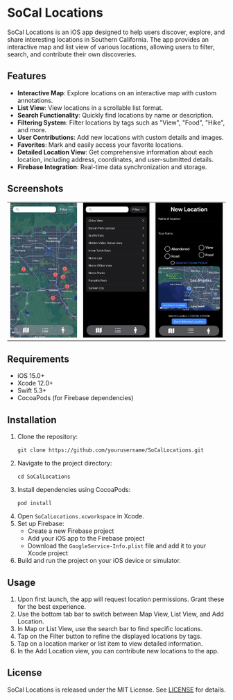 # SoCal Locations

SoCal Locations is an iOS app designed to help users discover, explore, and share interesting locations in Southern California. The app provides an interactive map and list view of various locations, allowing users to filter, search, and contribute their own discoveries.

## Features

- **Interactive Map**: Explore locations on an interactive map with custom annotations.
- **List View**: View locations in a scrollable list format.
- **Search Functionality**: Quickly find locations by name or description.
- **Filtering System**: Filter locations by tags such as "View", "Food", "Hike", and more.
- **User Contributions**: Add new locations with custom details and images.
- **Favorites**: Mark and easily access your favorite locations.
- **Detailed Location View**: Get comprehensive information about each location, including address, coordinates, and user-submitted details.
- **Firebase Integration**: Real-time data synchronization and storage.

## Screenshots

<table>
  <tr>
    <td><img src="https://github.com/awetterau/SoCal-Locations/blob/main/SoCal%20Locations/Assets.xcassets/Screenshots/MapView.jpg" alt="Map View" /></td>
    <td><img src="https://github.com/awetterau/SoCal-Locations/blob/main/SoCal%20Locations/Assets.xcassets/Screenshots/ListView.jpg" alt="List View" /></td>
    <td><img src="https://github.com/awetterau/SoCal-Locations/blob/main/SoCal%20Locations/Assets.xcassets/Screenshots/NewLocationView.jpg" alt="New Location View" /></td>
  </tr>
</table>

## Requirements

- iOS 15.0+
- Xcode 12.0+
- Swift 5.3+
- CocoaPods (for Firebase dependencies)

## Installation

1. Clone the repository:
   ```
   git clone https://github.com/yourusername/SoCalLocations.git
   ```
2. Navigate to the project directory:
   ```
   cd SoCalLocations
   ```
3. Install dependencies using CocoaPods:
   ```
   pod install
   ```
4. Open `SoCalLocations.xcworkspace` in Xcode.
5. Set up Firebase:
   - Create a new Firebase project
   - Add your iOS app to the Firebase project
   - Download the `GoogleService-Info.plist` file and add it to your Xcode project
6. Build and run the project on your iOS device or simulator.

## Usage

1. Upon first launch, the app will request location permissions. Grant these for the best experience.
2. Use the bottom tab bar to switch between Map View, List View, and Add Location.
3. In Map or List View, use the search bar to find specific locations.
4. Tap on the Filter button to refine the displayed locations by tags.
5. Tap on a location marker or list item to view detailed information.
6. In the Add Location view, you can contribute new locations to the app.

## License

SoCal Locations is released under the MIT License. See [LICENSE](LICENSE) for details.

